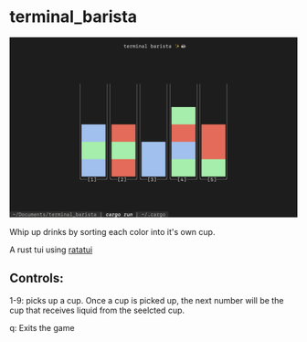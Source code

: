 # terminal_barista

![Ratatui running in the command line](./assets/TerminalBarista.png)

Whip up drinks by sorting each color into it's own cup.

A rust tui using [ratatui](https://ratatui.rs/)

## Controls:

1-9: picks up a cup. Once a cup is picked up, the next number will be the cup that receives liquid from the seelcted cup.

q: Exits the game
